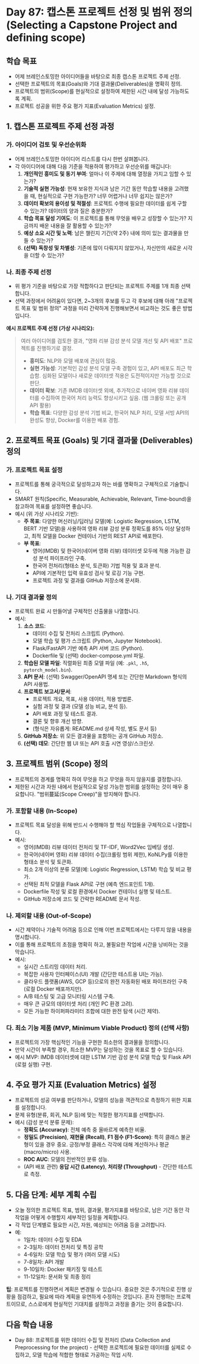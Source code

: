 # Day 87: 캡스톤 프로젝트 선정 및 범위 정의 (Selecting a Capstone Project and defining scope)

## 학습 목표
- 어제 브레인스토밍한 아이디어들을 바탕으로 최종 캡스톤 프로젝트 주제 선정.
- 선택한 프로젝트의 목표(Goals)와 기대 결과물(Deliverables)을 명확히 정의.
- 프로젝트의 범위(Scope)를 현실적으로 설정하여 제한된 시간 내에 달성 가능하도록 계획.
- 프로젝트 성공을 위한 주요 평가 지표(Evaluation Metrics) 설정.

## 1. 캡스톤 프로젝트 주제 선정 과정

### 가. 아이디어 검토 및 우선순위화
- 어제 브레인스토밍한 아이디어 리스트를 다시 한번 살펴봅니다.
- 각 아이디어에 대해 다음 기준을 적용하여 평가하고 우선순위를 매깁니다:
    1.  **개인적인 흥미도 및 동기 부여**: 얼마나 이 주제에 대해 열정을 가지고 임할 수 있는가?
    2.  **기술적 실현 가능성**: 현재 보유한 지식과 남은 기간 동안 학습할 내용을 고려했을 때, 현실적으로 구현 가능한가? 너무 어렵거나 너무 쉽지는 않은가?
    3.  **데이터 확보의 용이성 및 적절성**: 프로젝트 수행에 필요한 데이터를 쉽게 구할 수 있는가? 데이터의 양과 질은 충분한가?
    4.  **학습 목표 달성 기여도**: 이 프로젝트를 통해 무엇을 배우고 성장할 수 있는가? 지금까지 배운 내용을 잘 활용할 수 있는가?
    5.  **예상 소요 시간 및 노력**: 남은 챌린지 기간(약 2주) 내에 의미 있는 결과물을 만들 수 있는가?
    6.  **(선택) 독창성 및 차별성**: 기존에 많이 다뤄지지 않았거나, 자신만의 새로운 시각을 더할 수 있는가?

### 나. 최종 주제 선정
- 위 평가 기준을 바탕으로 가장 적합하다고 판단되는 프로젝트 주제를 1개 최종 선택합니다.
- 선택 과정에서 어려움이 있다면, 2~3개의 후보를 두고 각 후보에 대해 아래 "프로젝트 목표 및 범위 정의" 과정을 미리 간략하게 진행해보면서 비교하는 것도 좋은 방법입니다.

**예시 프로젝트 주제 선정 (가상 시나리오):**
> 여러 아이디어를 검토한 결과, "영화 리뷰 감성 분석 모델 개선 및 API 배포" 프로젝트를 진행하기로 결정.
> - **흥미도**: NLP와 모델 배포에 관심이 많음.
> - **실현 가능성**: 기본적인 감성 분석 모델 구축 경험이 있고, API 배포도 최근 학습함. 심화된 모델이나 새로운 데이터셋 적용은 도전적이지만 가능할 것으로 판단.
> - **데이터 확보**: 기존 IMDB 데이터셋 외에, 추가적으로 네이버 영화 리뷰 데이터를 수집하여 한국어 처리 능력도 향상시키고 싶음. (웹 크롤링 또는 공개 API 활용)
> - **학습 목표**: 다양한 감성 분석 기법 비교, 한국어 NLP 처리, 모델 서빙 API의 완성도 향상, Docker를 이용한 배포 경험.

## 2. 프로젝트 목표 (Goals) 및 기대 결과물 (Deliverables) 정의

### 가. 프로젝트 목표 설정
- 프로젝트를 통해 궁극적으로 달성하고자 하는 바를 명확하고 구체적으로 기술합니다.
- SMART 원칙(Specific, Measurable, Achievable, Relevant, Time-bound)을 참고하여 목표를 설정하면 좋습니다.
- 예시 (위 가상 시나리오 기반):
    - **주 목표**: 다양한 머신러닝/딥러닝 모델(예: Logistic Regression, LSTM, BERT 기반 모델)을 사용하여 영화 리뷰 감성 분류 정확도를 85% 이상 달성하고, 최적 모델을 Docker 컨테이너 기반의 REST API로 배포한다.
    - **부 목표**:
        - 영어(IMDB) 및 한국어(네이버 영화 리뷰) 데이터셋 모두에 적용 가능한 감성 분석 파이프라인 구축.
        - 한국어 전처리(형태소 분석, 토큰화) 기법 적용 및 효과 분석.
        - API에 기본적인 입력 유효성 검사 및 로깅 기능 구현.
        - 프로젝트 과정 및 결과를 GitHub 저장소에 문서화.

### 나. 기대 결과물 정의
- 프로젝트 완료 시 만들어낼 구체적인 산출물을 나열합니다.
- 예시:
    1.  **소스 코드**:
        - 데이터 수집 및 전처리 스크립트 (Python).
        - 모델 학습 및 평가 스크립트 (Python, Jupyter Notebook).
        - Flask/FastAPI 기반 예측 API 서버 코드 (Python).
        - Dockerfile 및 (선택) docker-compose.yml 파일.
    2.  **학습된 모델 파일**: 직렬화된 최종 모델 파일 (예: `.pkl`, `.h5`, `pytorch_model.bin`).
    3.  **API 문서**: (선택) Swagger/OpenAPI 명세 또는 간단한 Markdown 형식의 API 사용법.
    4.  **프로젝트 보고서/문서**:
        - 프로젝트 개요, 목표, 사용 데이터, 적용 방법론.
        - 실험 과정 및 결과 (모델 성능 비교, 분석 등).
        - API 배포 과정 및 테스트 결과.
        - 결론 및 향후 개선 방향.
        - (형식은 자유롭게: README.md 상세 작성, 별도 문서 등)
    5.  **GitHub 저장소**: 위 모든 결과물을 포함하는 공개 GitHub 저장소.
    6.  **(선택) 데모**: 간단한 웹 UI 또는 API 호출 시연 영상/스크린샷.

## 3. 프로젝트 범위 (Scope) 정의
- 프로젝트의 경계를 명확히 하여 무엇을 하고 무엇을 하지 않을지를 결정합니다.
- 제한된 시간과 자원 내에서 현실적으로 달성 가능한 범위를 설정하는 것이 매우 중요합니다. "범위蔓延(Scope Creep)"을 방지해야 합니다.

### 가. 포함할 내용 (In-Scope)
- 프로젝트 목표 달성을 위해 반드시 수행해야 할 핵심 작업들을 구체적으로 나열합니다.
- 예시:
    - 영어(IMDB) 리뷰 데이터 전처리 및 TF-IDF, Word2Vec 임베딩 생성.
    - 한국어(네이버 영화) 리뷰 데이터 수집(크롤링 범위 제한), KoNLPy를 이용한 형태소 분석 및 토큰화.
    - 최소 2개 이상의 분류 모델(예: Logistic Regression, LSTM) 학습 및 비교 평가.
    - 선택된 최적 모델을 Flask API로 구현 (예측 엔드포인트 1개).
    - Dockerfile 작성 및 로컬 환경에서 Docker 컨테이너 실행 및 테스트.
    - GitHub 저장소에 코드 및 간략한 README 문서 작성.

### 나. 제외할 내용 (Out-of-Scope)
- 시간 제약이나 기술적 어려움 등으로 인해 이번 프로젝트에서는 다루지 않을 내용을 명시합니다.
- 이를 통해 프로젝트의 초점을 명확히 하고, 불필요한 작업에 시간을 낭비하는 것을 막습니다.
- 예시:
    - 실시간 스트리밍 데이터 처리.
    - 복잡한 사용자 인터페이스(UI) 개발 (간단한 테스트용 UI는 가능).
    - 클라우드 플랫폼(AWS, GCP 등)으로의 완전 자동화된 배포 파이프라인 구축 (로컬 Docker 배포까지만).
    - A/B 테스팅 및 고급 모니터링 시스템 구축.
    - 매우 큰 규모의 데이터셋 처리 (개인 PC 환경 고려).
    - 모든 가능한 하이퍼파라미터 조합에 대한 완전 탐색 (시간 제약).

### 다. 최소 기능 제품 (MVP, Minimum Viable Product) 정의 (선택 사항)
- 프로젝트의 가장 핵심적인 기능을 구현한 최소한의 결과물을 정의합니다.
- 만약 시간이 부족할 경우, 최소한 MVP는 달성하는 것을 목표로 할 수 있습니다.
- 예시 MVP: IMDB 데이터셋에 대한 LSTM 기반 감성 분석 모델 학습 및 Flask API (로컬 실행) 구현.

## 4. 주요 평가 지표 (Evaluation Metrics) 설정
- 프로젝트의 성공 여부를 판단하거나, 모델의 성능을 객관적으로 측정하기 위한 지표를 설정합니다.
- 문제 유형(분류, 회귀, NLP 등)에 맞는 적절한 평가지표를 선택합니다.
- 예시 (감성 분석 분류 문제):
    - **정확도 (Accuracy)**: 전체 예측 중 올바르게 예측한 비율.
    - **정밀도 (Precision)**, **재현율 (Recall)**, **F1 점수 (F1-Score)**: 특히 클래스 불균형이 있을 경우 중요. 긍정/부정 클래스 각각에 대해 계산하거나 평균(macro/micro) 사용.
    - **ROC AUC**: 모델의 전반적인 분류 성능.
    - (API 배포 관련) **응답 시간 (Latency)**, **처리량 (Throughput)** - 간단한 테스트로 측정.

## 5. 다음 단계: 세부 계획 수립
- 오늘 정의한 프로젝트 목표, 범위, 결과물, 평가지표를 바탕으로, 남은 기간 동안 각 작업을 어떻게 수행할지 세부적인 일정을 계획합니다.
- 각 작업 단계별로 필요한 시간, 자원, 예상되는 어려움 등을 고려합니다.
- 예:
    - 1일차: 데이터 수집 및 EDA
    - 2-3일차: 데이터 전처리 및 특징 공학
    - 4-6일차: 모델 학습 및 평가 (여러 모델 시도)
    - 7-8일차: API 개발
    - 9-10일차: Docker 패키징 및 테스트
    - 11-12일차: 문서화 및 최종 정리

**팁**: 프로젝트를 진행하면서 계획은 변경될 수 있습니다. 중요한 것은 주기적으로 진행 상황을 점검하고, 필요에 따라 계획을 유연하게 수정하는 것입니다. 혼자 진행하는 프로젝트이므로, 스스로에게 현실적인 기대치를 설정하고 과정을 즐기는 것이 중요합니다.

## 다음 학습 내용
- Day 88: 프로젝트를 위한 데이터 수집 및 전처리 (Data Collection and Preprocessing for the project) - 선택한 프로젝트에 필요한 데이터를 실제로 수집하고, 모델 학습에 적합한 형태로 가공하는 작업 시작.

